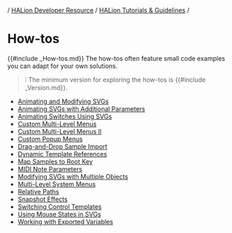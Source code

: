/ [HALion Developer Resource](../../HALion-Developer-Resource.md) / [HALion Tutorials & Guidelines](./HALion-Tutorials-Guidelines.md) /

# How-tos

{{#include _How-tos.md}} The how-tos often feature small code examples you can adapt for your own solutions.

>&#10069; The minimum version for exploring the how-tos is {{#include _Version.md}}.

* [Animating and Modifying SVGs](./Animating-and-Modifying-SVGs.md)
* [Animating SVGs with Additional Parameters](./Animating-SVGs-with-Additional-Parameters.md)
* [Animating Switches Using SVGs](./Animating-Switches-Using-SVGs.md)
* [Custom Multi-Level Menus](./Custom-Multi-Level-Menus.md)
* [Custom Multi-Level Menus II](./Custom-Multi-Level-Menus-II.md)
* [Custom Popup Menus](./Custom-Popup-Menus.md)
* [Drag-and-Drop Sample Import](./Drag-and-Drop-Sample-Import.md)
* [Dynamic Template References](./Dynamic-Template-References.md)
* [Map Samples to Root Key](./Map-Samples-to-Root-Key.md)
* [MIDI Note Parameters](./MIDI-Note-Parameters.md)
* [Modifying SVGs with Multiple Objects](./Modifying-SVGs-with-Multiple-Objects.md)
* [Multi-Level System Menus](./Multi-Level-System-Menus.md)
* [Relative Paths](./Relative-Paths.md)
* [Snapshot Effects](./Snapshot-Effects.md)
* [Switching Control Templates](./Switching-Control-Templates.md)
* [Using Mouse States in SVGs](./Using-Mouse-States-in-SVGs.md)
* [Working with Exported Variables](./Working-with-Exported-Variables.md)